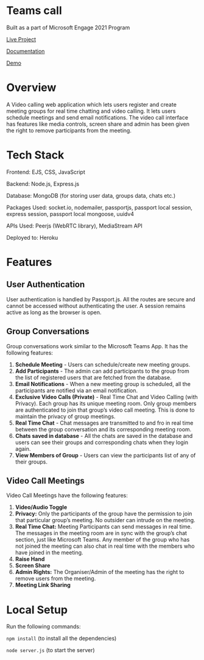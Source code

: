 # Teams call

Built as a part of Microsoft Engage 2021 Program

[Live Project](https://teams-calling.herokuapp.com)

[Documentation](https://docs.google.com/document/d/1W2hogJ3US0u-PmkSGjt7UnJPM1zQZTF687CGzfur5yQ/edit#heading=h.sf86nweplnlb)

[Demo](https://www.youtube.com/watch?v=uw6qzEavzD0)

# Overview
A Video calling web application which lets users register and create meeting groups for real time chatting and video calling. It lets users schedule meetings and send email notifications. The video call interface has features like media controls, screen share and admin has been given the right to remove participants from the meeting.

# Tech Stack
Frontend: EJS, CSS, JavaScript

Backend: Node.js, Express.js

Database: MongoDB (for storing user data, groups data, chats etc.)

Packages Used:  socket.io, nodemailer, passportjs, passport local session, express session, passport local mongoose, uuidv4

APIs Used: Peerjs (WebRTC library), MediaStream API

Deployed to: Heroku

# Features
## User Authentication
User authentication is handled by Passport.js. All the routes are secure and cannot be accessed without authenticating the user. A session remains active as long as the browser is open.

## Group Conversations
Group conversations work similar to the Microsoft Teams App. It has the following features:

1. **Schedule Meeting** - Users can schedule/create new meeting groups.
2. **Add Participants** - The admin can add participants to the group from the list of registered users that are fetched from the database.
3. **Email Notifications** - When a new meeting group is scheduled, all the participants are notified via an email notification.
4. **Exclusive Video Calls (Private)** - Real Time Chat and Video Calling (with Privacy). Each group has its unique meeting room. Only group members are authenticated to join that group’s video call meeting. This is done to maintain the privacy of group meetings.
6. **Real Time Chat** - Chat messages are transmitted to and fro in real time between the group conversation and its corresponding meeting room.
7. **Chats saved in database** - All the chats are saved in the database and users can see their groups and corresponding chats when they login again.
8. **View Members of Group** - Users can view the participants list of any of their groups.

## Video Call Meetings
Video Call Meetings have the following features:

1. **Video/Audio Toggle**
2. **Privacy:** Only the participants of the group have the permission to join that particular group’s meeting. No outsider can intrude on the meeting.
3. **Real Time Chat:** Meeting Participants can send messages in real time. The messages in the meeting room are in sync with the group’s chat section, just like Microsoft Teams. Any member of the group who has not joined the meeting can also chat in real time with the members who have joined in the meeting.
4. **Raise Hand**
5. **Screen Share**
6. **Admin Rights:** The Organiser/Admin of the meeting has the right to remove users from the meeting.
7. **Meeting Link Sharing**

# Local Setup
Run the following commands:

`npm install` (to install all the dependencies)

`node server.js` (to start the server)

